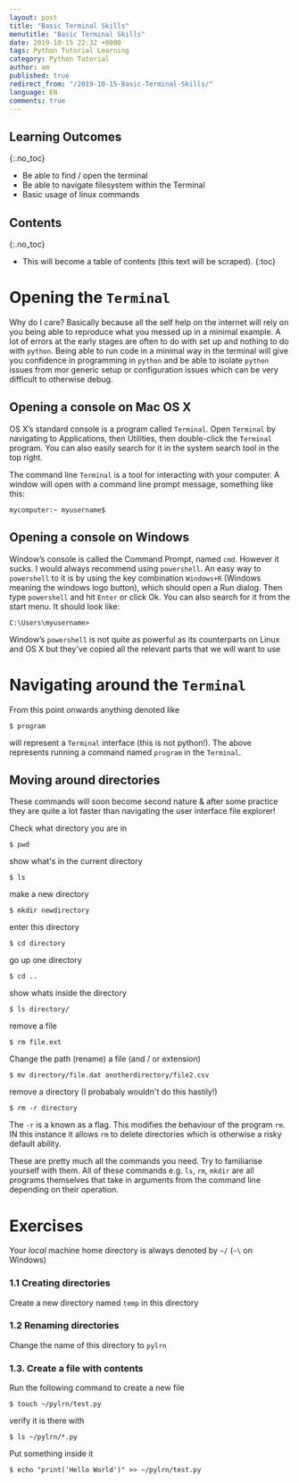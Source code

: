 ```yaml
---
layout: post
title: "Basic Terminal Skills"
menutitle: "Basic Terminal Skills"
date: 2019-10-15 22:32 +0000
tags: Python Tutorial Learning
category: Python Tutorial
author: am
published: true
redirect_from: "/2019-10-15-Basic-Terminal-Skills/"
language: EN
comments: true
---
```


## Learning Outcomes
{:.no_toc}

 - Be able to find / open the terminal
 - Be able to navigate filesystem within the Terminal
 - Basic usage of linux commands

## Contents
{:.no_toc}

* This will become a table of contents (this text will be scraped).
{:toc}


# Opening the `Terminal`

Why do I care? Basically because all the self help on the internet will rely on you being able to reproduce what you messed up in a minimal example. A lot of errors at the early stages are often to do with set up and nothing to do with `python`. Being able to run code in a minimal way in the terminal will give you confidence in programming in `python` and be able to isolate `python` issues from mor generic setup or configuration issues which can be very difficult to otherwise debug.

## Opening a console on Mac OS X
OS X’s standard console is a program called `Terminal`. Open `Terminal` by navigating to Applications, then Utilities, then double-click the `Terminal` program. You can also easily search for it in the system search tool in the top right.

The command line `Terminal` is a tool for interacting with your computer. A window will open with a command line prompt message, something like this:

    mycomputer:~ myusername$

## Opening a console on Windows
Window’s console is called the Command Prompt, named `cmd`. However it sucks. I would always recommend using `powershell`. An easy way to `powershell` to it is by using the key combination `Windows+R` (Windows meaning the windows logo button), which should open a Run dialog. Then type `powershell` and hit `Enter` or click Ok. You can also search for it from the start menu. It should look like:

    C:\Users\myusername>

Window’s `powershell` is not quite as powerful as its counterparts on Linux and OS X but they've copied all the relevant parts that we will want to use


# Navigating around the `Terminal`

From this point onwards anything denoted like

    $ program

will represent a `Terminal` interface (this is not python!). The above represents running a command named `program` in the `Terminal`.

## Moving around directories

These commands will soon become second nature & after some practice they are quite a lot faster than navigating the user interface file explorer!

Check what directory you are in

    $ pwd

show what's in the current directory

    $ ls

make a new directory

    $ mkdir newdirectory

enter this directory

    $ cd directory

go up one directory

    $ cd ..

show whats inside the directory

    $ ls directory/

remove a file

    $ rm file.ext

Change the path (rename) a file (and / or extension)

    $ mv directory/file.dat anotherdirectory/file2.csv

remove a directory (I probabaly wouldn't do this hastily!)

    $ rm -r directory

The `-r` is a known as a flag. This modifies the behaviour of the program `rm`. IN this instance it allows `rm` to delete directories which is otherwise a risky default ability.

These are pretty much all the commands you need. Try to familiarise yourself with them.
All of these commands e.g. `ls`, `rm`, `mkdir` are all programs themselves that take in arguments from the command line depending on their operation.


# Exercises

Your *local* machine home directory is always denoted by `~/` (`~\` on Windows)

### 1.1 Creating directories
Create a new directory named `temp` in this directory

### 1.2 Renaming directories

Change the name of this directory to `pylrn`

### 1.3. Create a file with contents

Run the following command to create a new file

    $ touch ~/pylrn/test.py

verify it is there with

    $ ls ~/pylrn/*.py

Put something inside it

    $ echo "print('Hello World')" >> ~/pylrn/test.py
